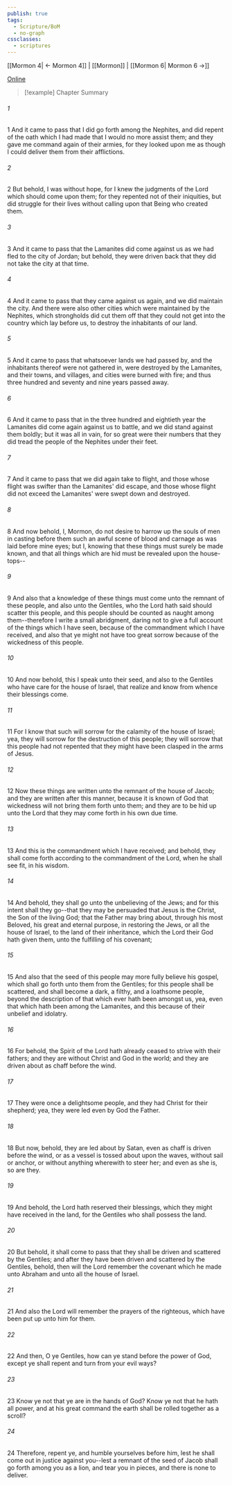 ```yaml
---
publish: true
tags:
  - Scripture/BoM
  - no-graph
cssclasses:
  - scriptures
---
```

[[Mormon 4| ← Mormon 4]] | [[Mormon]] | [[Mormon 6| Mormon 6 →]]

[Online](https://churchofjesuschrist.org/study/scriptures/bofm/morm/5?lang=eng)

>[!example] Chapter Summary
>
###### 1
1 And it came to pass that I did go forth among the Nephites, and did repent of the oath which I had made that I would no more assist them; and they gave me command again of their armies, for they looked upon me as though I could deliver them from their afflictions.
###### 2
2 But behold, I was without hope, for I knew the judgments of the Lord which should come upon them; for they repented not of their iniquities, but did struggle for their lives without calling upon that Being who created them.
###### 3
3 And it came to pass that the Lamanites did come against us as we had fled to the city of Jordan; but behold, they were driven back that they did not take the city at that time.
###### 4
4 And it came to pass that they came against us again, and we did maintain the city. And there were also other cities which were maintained by the Nephites, which strongholds did cut them off that they could not get into the country which lay before us, to destroy the inhabitants of our land.
###### 5
5 And it came to pass that whatsoever lands we had passed by, and the inhabitants thereof were not gathered in, were destroyed by the Lamanites, and their towns, and villages, and cities were burned with fire; and thus three hundred and seventy and nine years passed away.
###### 6
6 And it came to pass that in the three hundred and eightieth year the Lamanites did come again against us to battle, and we did stand against them boldly; but it was all in vain, for so great were their numbers that they did tread the people of the Nephites under their feet.
###### 7
7 And it came to pass that we did again take to flight, and those whose flight was swifter than the Lamanites' did escape, and those whose flight did not exceed the Lamanites' were swept down and destroyed.
###### 8
8 And now behold, I, Mormon, do not desire to harrow up the souls of men in casting before them such an awful scene of blood and carnage as was laid before mine eyes; but I, knowing that these things must surely be made known, and that all things which are hid must be revealed upon the house-tops--
###### 9
9 And also that a knowledge of these things must come unto the remnant of these people, and also unto the Gentiles, who the Lord hath said should scatter this people, and this people should be counted as naught among them--therefore I write a small abridgment, daring not to give a full account of the things which I have seen, because of the commandment which I have received, and also that ye might not have too great sorrow because of the wickedness of this people.
###### 10
10 And now behold, this I speak unto their seed, and also to the Gentiles who have care for the house of Israel, that realize and know from whence their blessings come.
###### 11
11 For I know that such will sorrow for the calamity of the house of Israel; yea, they will sorrow for the destruction of this people; they will sorrow that this people had not repented that they might have been clasped in the arms of Jesus.
###### 12
12 Now these things are written unto the remnant of the house of Jacob; and they are written after this manner, because it is known of God that wickedness will not bring them forth unto them; and they are to be hid up unto the Lord that they may come forth in his own due time.
###### 13
13 And this is the commandment which I have received; and behold, they shall come forth according to the commandment of the Lord, when he shall see fit, in his wisdom.
###### 14
14 And behold, they shall go unto the unbelieving of the Jews; and for this intent shall they go--that they may be persuaded that Jesus is the Christ, the Son of the living God; that the Father may bring about, through his most Beloved, his great and eternal purpose, in restoring the Jews, or all the house of Israel, to the land of their inheritance, which the Lord their God hath given them, unto the fulfilling of his covenant;
###### 15
15 And also that the seed of this people may more fully believe his gospel, which shall go forth unto them from the Gentiles; for this people shall be scattered, and shall become a dark, a filthy, and a loathsome people, beyond the description of that which ever hath been amongst us, yea, even that which hath been among the Lamanites, and this because of their unbelief and idolatry.
###### 16
16 For behold, the Spirit of the Lord hath already ceased to strive with their fathers; and they are without Christ and God in the world; and they are driven about as chaff before the wind.
###### 17
17 They were once a delightsome people, and they had Christ for their shepherd; yea, they were led even by God the Father.
###### 18
18 But now, behold, they are led about by Satan, even as chaff is driven before the wind, or as a vessel is tossed about upon the waves, without sail or anchor, or without anything wherewith to steer her; and even as she is, so are they.
###### 19
19 And behold, the Lord hath reserved their blessings, which they might have received in the land, for the Gentiles who shall possess the land.
###### 20
20 But behold, it shall come to pass that they shall be driven and scattered by the Gentiles; and after they have been driven and scattered by the Gentiles, behold, then will the Lord remember the covenant which he made unto Abraham and unto all the house of Israel.
###### 21
21 And also the Lord will remember the prayers of the righteous, which have been put up unto him for them.
###### 22
22 And then, O ye Gentiles, how can ye stand before the power of God, except ye shall repent and turn from your evil ways?
###### 23
23 Know ye not that ye are in the hands of God? Know ye not that he hath all power, and at his great command the earth shall be rolled together as a scroll?
###### 24
24 Therefore, repent ye, and humble yourselves before him, lest he shall come out in justice against you--lest a remnant of the seed of Jacob shall go forth among you as a lion, and tear you in pieces, and there is none to deliver.



